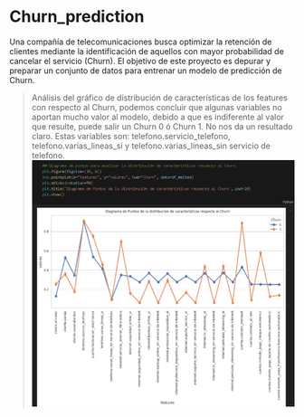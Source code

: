 # Churn_prediction
Una compañía de telecomunicaciones busca optimizar la retención de clientes mediante la identificación de aquellos con mayor probabilidad de cancelar el servicio (Churn). El objetivo de este proyecto es depurar y preparar un conjunto de datos para entrenar un modelo de predicción de Churn.


> Análisis del gráfico de distribución de características de los features con respecto al Churn, podemos concluir que algunas variables no aportan mucho valor al modelo, debido a que es indiferente al valor que resulte, puede salir un Churn 0 ó Churn 1. No nos da un resultado claro. Estas variables son: telefono.servicio_telefono, telefono.varias_lineas_si y telefono.varias_lineas_sin servicio de telefono.
![](https://github.com/juanmijael-salazar/Churn_prediction/blob/main/images/Captura%20de%20pantalla%202025-01-05%20200752.png)
